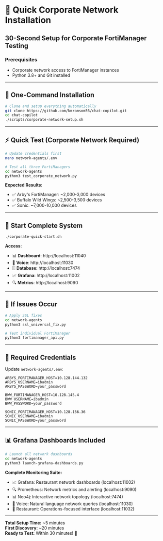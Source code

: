 # 🏢 Quick Corporate Network Installation

## 30-Second Setup for Corporate FortiManager Testing

### Prerequisites
- Corporate network access to FortiManager instances
- Python 3.8+ and Git installed

---

## 🚀 **One-Command Installation**

```bash
# Clone and setup everything automatically
git clone https://github.com/kmransom56/chat-copilot.git
cd chat-copilot
./scripts/corporate-network-setup.sh
```

---

## ⚡ **Quick Test (Corporate Network Required)**

```bash
# Update credentials first
nano network-agents/.env

# Test all three FortiManagers
cd network-agents
python3 test_corporate_network.py
```

**Expected Results:**
- ✅ Arby's FortiManager: ~2,000-3,000 devices
- ✅ Buffalo Wild Wings: ~2,500-3,500 devices  
- ✅ Sonic: ~7,000-10,000 devices

---

## 🎯 **Start Complete System**

```bash
./corporate-quick-start.sh
```

**Access:**
- 📊 **Dashboard**: http://localhost:11040
- 🎤 **Voice**: http://localhost:11030
- 🗄️ **Database**: http://localhost:7474
- 📈 **Grafana**: http://localhost:11002
- 🔍 **Metrics**: http://localhost:9090

---

## 🔧 **If Issues Occur**

```bash
# Apply SSL fixes
cd network-agents
python3 ssl_universal_fix.py

# Test individual FortiManager
python3 fortimanager_api.py
```

---

## 📝 **Required Credentials**

Update `network-agents/.env`:
```env
ARBYS_FORTIMANAGER_HOST=10.128.144.132
ARBYS_USERNAME=ibadmin
ARBYS_PASSWORD=your_password

BWW_FORTIMANAGER_HOST=10.128.145.4
BWW_USERNAME=ibadmin  
BWW_PASSWORD=your_password

SONIC_FORTIMANAGER_HOST=10.128.156.36
SONIC_USERNAME=ibadmin
SONIC_PASSWORD=your_password
```

---

## 📊 **Grafana Dashboards Included**

```bash
# Launch all network dashboards
cd network-agents
python3 launch-grafana-dashboards.py
```

**Complete Monitoring Suite:**
- 📈 Grafana: Restaurant network dashboards (localhost:11002)
- 🔍 Prometheus: Network metrics and alerting (localhost:9090)  
- 📊 Neo4j: Interactive network topology (localhost:7474)
- 🎤 Voice: Natural language network queries (localhost:11030)
- 🍴 Restaurant: Operations-focused interface (localhost:11032)

---

**Total Setup Time:** ~5 minutes  
**First Discovery:** ~20 minutes  
**Ready to Test:** Within 30 minutes! 🚀